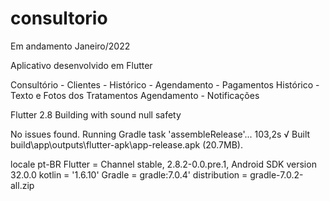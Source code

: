 # consultorio

Em andamento Janeiro/2022

Aplicativo desenvolvido em Flutter

Consultório - Clientes - Histórico - Agendamento - Pagamentos
Histórico - Texto e Fotos dos Tratamentos
Agendamento - Notificações

Flutter 2.8
Building with sound null safety 

No issues found.
Running Gradle task 'assembleRelease'...                          103,2s
√  Built build\app\outputs\flutter-apk\app-release.apk (20.7MB).

locale pt-BR
Flutter = Channel stable, 2.8.2-0.0.pre.1, 
Android SDK version 32.0.0
kotlin = '1.6.10'
Gradle = gradle:7.0.4'
distribution = gradle-7.0.2-all.zip

